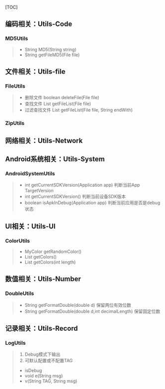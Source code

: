 [TOC]

## 编码相关：Utils-Code 

### MD5Utils

> - String MD5(String string)
> - String getFileMD5(File file)

## 文件相关：Utils-file

### FileUtils

> - 删除文件 boolean deleteFile(File file) 
> - 查找文件 List<File> getFileList(File file) 
> - 过滤查找文件 List<File> getFileList(File file, String endWith)

### ZipUtils

> 

## 网络相关：Utils-Network 

## Android系统相关：Utils-System 

### AndroidSystemUtils

> - int getCurrentSDKVersion(Application app) 判断当前App TargetVersion
> - int getCurrentSDKVersion() 判断当前设备SDK版本
> - boolean isApkInDebug(Application app)  判断当前应用是否是debug状态

## UI相关：Utils-UI

### ColorUtils

> - MyColor getRandomColor()
> - List<String> getColors() 
> - List<String> getColors(int length)

## 数值相关：Utils-Number

### DoubleUtils

> - String getFormatDouble(double d) 保留两位有效位数
> - String getFormatDouble(double d,int decimalLength) 保留固定位数

## 记录相关：Utils-Record

### LogUtils

> 1. Debug模式下输出
> 2. 可默认配置或不配置TAG
>
> - isDebug
> - void e(String msg)
> - v(String TAG, String msg) 

